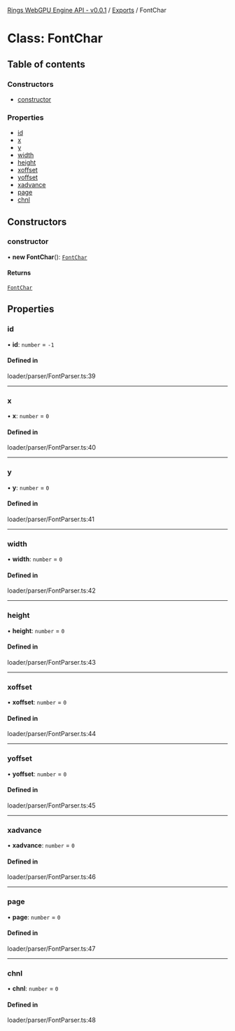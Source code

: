 [Rings WebGPU Engine API - v0.0.1](../README.md) / [Exports](../modules.md) / FontChar

# Class: FontChar

## Table of contents

### Constructors

- [constructor](FontChar.md#constructor)

### Properties

- [id](FontChar.md#id)
- [x](FontChar.md#x)
- [y](FontChar.md#y)
- [width](FontChar.md#width)
- [height](FontChar.md#height)
- [xoffset](FontChar.md#xoffset)
- [yoffset](FontChar.md#yoffset)
- [xadvance](FontChar.md#xadvance)
- [page](FontChar.md#page)
- [chnl](FontChar.md#chnl)

## Constructors

### constructor

• **new FontChar**(): [`FontChar`](FontChar.md)

#### Returns

[`FontChar`](FontChar.md)

## Properties

### id

• **id**: `number` = `-1`

#### Defined in

loader/parser/FontParser.ts:39

___

### x

• **x**: `number` = `0`

#### Defined in

loader/parser/FontParser.ts:40

___

### y

• **y**: `number` = `0`

#### Defined in

loader/parser/FontParser.ts:41

___

### width

• **width**: `number` = `0`

#### Defined in

loader/parser/FontParser.ts:42

___

### height

• **height**: `number` = `0`

#### Defined in

loader/parser/FontParser.ts:43

___

### xoffset

• **xoffset**: `number` = `0`

#### Defined in

loader/parser/FontParser.ts:44

___

### yoffset

• **yoffset**: `number` = `0`

#### Defined in

loader/parser/FontParser.ts:45

___

### xadvance

• **xadvance**: `number` = `0`

#### Defined in

loader/parser/FontParser.ts:46

___

### page

• **page**: `number` = `0`

#### Defined in

loader/parser/FontParser.ts:47

___

### chnl

• **chnl**: `number` = `0`

#### Defined in

loader/parser/FontParser.ts:48
